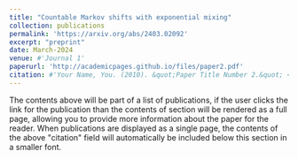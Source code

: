 ```yaml
---
title: "Countable Markov shifts with exponential mixing"
collection: publications
permalink: 'https://arxiv.org/abs/2403.02092'
excerpt: "preprint"
date: March-2024
venue: #'Journal 1'
paperurl: 'http://academicpages.github.io/files/paper2.pdf'
citation: #'Your Name, You. (2010). &quot;Paper Title Number 2.&quot; <i>Journal 1</i>. 1(2).'
---
```


The contents above will be part of a list of publications, if the user clicks the link for the publication than the contents of section will be rendered as a full page, allowing you to provide more information about the paper for the reader. When publications are displayed as a single page, the contents of the above "citation" field will automatically be included below this section in a smaller font.
